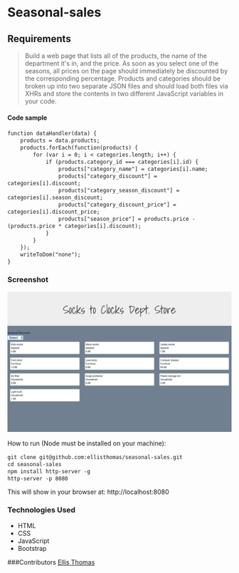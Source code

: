 # Seasonal-sales

## Requirements
>Build a web page that lists all of the products, the name of the department it's in, and the price. As soon as you select one of the seasons, all prices on the page should immediately be discounted by the corresponding percentage. Products and categories should be broken up into two separate JSON files and should load both files via XHRs and store the contents in two different JavaScript variables in your code.

#### Code sample
```
function dataHandler(data) {
    products = data.products;
    products.forEach(function(products) {
        for (var i = 0; i < categories.length; i++) {
            if (products.category_id === categories[i].id) {
                products["category_name"] = categories[i].name;
                products["category_discount"] = categories[i].discount;
                products["category_season_discount"] = categories[i].season_discount;
                products["category_discount_price"] = categories[i].discount_price;
                products["season_price"] = products.price - (products.price * categories[i].discount);
            }
        }
    });
    writeToDom("none");
}
```

### Screenshot
![seasonal-sales](https://raw.githubusercontent.com/ellisthomas/seasonal-sales/seasonal-sales/screenshot/Screen%20Shot%202017-03-23%20at%207.50.12%20PM.png)


How to run (Node must be installed on your machine):

```
git clone git@github.com:ellisthomas/seasonal-sales.git
cd seasonal-sales
npm install http-server -g
http-server -p 8080
```

This will show in your browser at: http://localhost:8080

### Technologies Used

- HTML
- CSS
- JavaScript
- Bootstrap

###Contributors
[Ellis Thomas](https://github.com/ellisthomas)